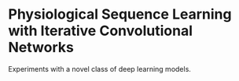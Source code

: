 # Physiological Sequence Learning with Iterative Convolutional Networks #

Experiments with a novel class of deep learning models.
